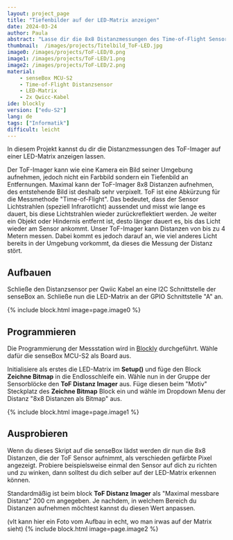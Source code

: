 ```yaml
---
layout: project_page
title: "Tiefenbilder auf der LED-Matrix anzeigen"
date: 2024-03-24
author: Paula
abstract: "Lasse dir die 8x8 Distanzmessungen des Time-of-Flight Sensors auf der LED-Matrix anzeigen."
thumbnail:  /images/projects/Titelbild_ToF-LED.jpg
image0: /images/projects/ToF-LED/0.png
image1: /images/projects/ToF-LED/1.png
image2: /images/projects/ToF-LED/2.png
material:
    - senseBox MCU-S2
    - Time-of-Flight Distanzsensor
    - LED-Matrix
    - 2x Qwicc-Kabel
ide: blockly
version: ["edu-S2"]   
lang: de
tags: ["Informatik"]
difficult: leicht
---
```


In diesem Projekt kannst du dir die Distanzmessungen des ToF-Imager auf einer LED-Matrix anzeigen lassen. 

Der ToF-Imager kann wie eine Kamera ein Bild seiner Umgebung aufnehmen, jedoch nicht ein Farbbild sondern ein Tiefenbild an Entfernungen. Maximal kann der ToF-Imager 8x8 Distanzen aufnehmen, des entstehende Bild ist deshalb sehr verpixelt. ToF ist eine Abkürzung für die Messmethode "Time-of-Flight". Das bedeutet, dass der Sensor Lichtstrahlen (speziell Infrarotlicht) aussendet und misst wie lange es dauert, bis diese Lichtstrahlen wieder zurückreflektiert werden. Je weiter ein Objekt oder Hindernis entfernt ist, desto länger dauert es, bis das Licht wieder am Sensor ankommt. Unser ToF-Imager kann Distanzen von bis zu 4 Metern messen. Dabei kommt es jedoch darauf an, wie viel anderes Licht bereits in der Umgebung vorkommt, da dieses die Messung der Distanz stört.

## Aufbauen
Schließe den Distanzsensor per Qwiic Kabel an eine I2C Schnittstelle der senseBox an. Schließe nun die LED-Matrix an der GPIO Schnittstelle "A" an.

{% include block.html image=page.image0 %}

## Programmieren

Die Programmierung der Messstation wird in [Blockly](https://blockly.sensebox.de) durchgeführt. Wähle dafür die senseBox MCU-S2 als Board aus. 

Initialisiere als erstes die LED-Matrix im __Setup()__ und füge den Block __Zeichne Bitmap__ in die Endlosschleife ein. Wähle nun in der Gruppe der Sensorblöcke den __ToF Distanz Imager__ aus. Füge diesen beim "Motiv" Steckplatz des __Zeichne Bitmap__ Block ein und wähle im Dropdown Menu der Distanz "8x8 Distanzen als Bitmap" aus. 

{% include block.html image=page.image1 %}

## Ausprobieren

Wenn du dieses Skript auf die senseBox lädst werden dir nun die 8x8 Distanzen, die der ToF Sensor aufnimmt, als verschieden gefärbte Pixel angezeigt. Probiere beispielsweise einmal den Sensor auf dich zu richten und zu winken, dann solltest du dich selber auf der LED-Matrix erkennen können. 

Standardmäßig ist beim block __ToF Distanz Imager__ als "Maximal messbare Distanz" 200 cm angegeben. Je nachdem, in welchem Bereich du Distanzen aufnehmen möchtest kannst du diesen Wert anpassen.

(vlt kann hier ein Foto vom Aufbau in echt, wo man irwas auf der Matrix sieht)
{% include block.html image=page.image2 %}